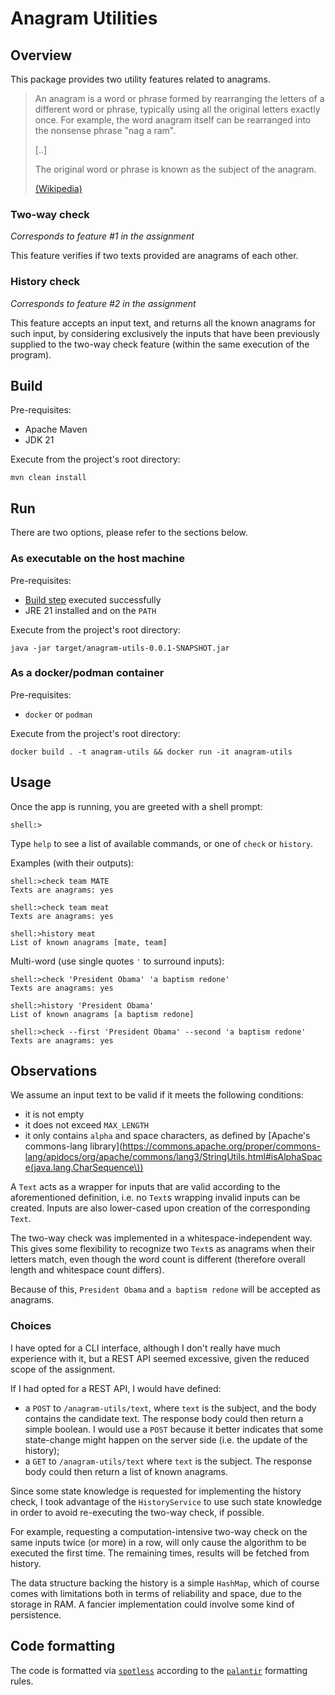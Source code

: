 # Anagram Utilities

## Overview

This package provides two utility features related to anagrams.

> An anagram is a word or phrase formed by rearranging the letters of a different word or phrase, typically using all
> the original letters exactly once. For example, the word anagram itself can be rearranged into the nonsense
> phrase "nag a ram".
>
> [..]
>
> The original word or phrase is known as the subject of the anagram.
>
> [(Wikipedia)](https://en.wikipedia.org/wiki/Anagram)

### Two-way check

_Corresponds to feature #1 in the assignment_

This feature verifies if two texts provided are anagrams of each other.

### History check

_Corresponds to feature #2 in the assignment_

This feature accepts an input text, and returns all the known anagrams for such input, by considering exclusively
the inputs that have been previously supplied to the two-way check feature (within the same execution of the program).

## Build

Pre-requisites:

- Apache Maven
- JDK 21

Execute from the project's root directory:

`mvn clean install`

## Run

There are two options, please refer to the sections below.

### As executable on the host machine

Pre-requisites:

- [Build step](#Build) executed successfully
- JRE 21 installed and on the `PATH`

Execute from the project's root directory:

`java -jar target/anagram-utils-0.0.1-SNAPSHOT.jar`

### As a docker/podman container

Pre-requisites:

- `docker` or `podman`

Execute from the project's root directory:

`docker build . -t anagram-utils && docker run -it anagram-utils`

## Usage

Once the app is running, you are greeted with a shell prompt:

`shell:>`

Type `help` to see a list of available commands, or one of `check` or `history`.

Examples (with their outputs):

```shell
shell:>check team MATE
Texts are anagrams: yes

shell:>check team meat
Texts are anagrams: yes

shell:>history meat
List of known anagrams [mate, team]
```

Multi-word (use single quotes `'` to surround inputs):

```shell
shell:>check 'President Obama' 'a baptism redone'
Texts are anagrams: yes

shell:>history 'President Obama'
List of known anagrams [a baptism redone]

shell:>check --first 'President Obama' --second 'a baptism redone'
Texts are anagrams: yes
```

## Observations

We assume an input text to be valid if it meets the following conditions:

- it is not empty
- it does not exceed `MAX_LENGTH`
- it only contains `alpha` and space characters, as defined
  by [Apache's commons-lang library](https://commons.apache.org/proper/commons-lang/apidocs/org/apache/commons/lang3/StringUtils.html#isAlphaSpace(java.lang.CharSequence\))

A `Text` acts as a wrapper for inputs that are valid according to the aforementioned definition, i.e. no
`Text`s wrapping invalid inputs can be created. Inputs are also lower-cased upon creation of the corresponding `Text`.

The two-way check was implemented in a whitespace-independent way. This gives some flexibility to recognize two
`Text`s as anagrams when their letters match, even though the word count is different (therefore overall length and
whitespace count differs).

Because of this, `President Obama` and `a baptism redone` will be accepted as anagrams.

### Choices

I have opted for a CLI interface, although I don't really have much experience with it, but a REST API seemed
excessive, given the reduced scope of the assignment.

If I had opted for a REST API, I would have defined:

- a `POST` to `/anagram-utils/text`, where `text` is the subject, and the body contains the candidate text. The response
  body could then return a simple boolean. I would use a `POST` because it better indicates that some state-change might
  happen on the server side (i.e. the update of the history);
- a `GET` to `/anagram-utils/text` where `text` is the subject. The response body could then return a list of known
  anagrams.

Since some state knowledge is requested for implementing the history check, I took advantage of the `HistoryService`
to use such state knowledge in order to avoid re-executing the two-way check, if possible.

For example, requesting a computation-intensive two-way check on the same inputs twice (or more) in a row, will only
cause the algorithm to be executed the first time. The remaining times, results will be fetched from history.

The data structure backing the history is a simple `HashMap`, which of course comes with limitations both in terms
of reliability and space, due to the storage in RAM. A fancier implementation could involve some kind of persistence.

## Code formatting

The code is formatted via [`spotless`](https://github.com/diffplug/spotless) according to the [`palantir`](https://github.com/diffplug/spotless/tree/main/plugin-maven#palantir-java-format) formatting rules.
